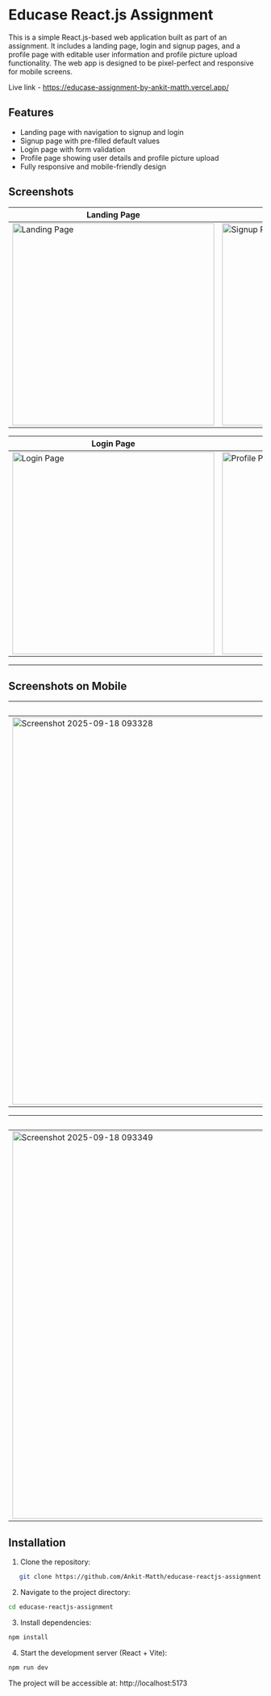 # Educase React.js Assignment

This is a simple React.js-based web application built as part of an assignment. It includes a landing page, login and signup pages, and a profile page with editable user information and profile picture upload functionality. The web app is designed to be pixel-perfect and responsive for mobile screens.

Live link - https://educase-assignment-by-ankit-matth.vercel.app/

## Features

- Landing page with navigation to signup and login
- Signup page with pre-filled default values
- Login page with form validation
- Profile page showing user details and profile picture upload
- Fully responsive and mobile-friendly design

## Screenshots

| Landing Page | Signup Page |
|--------------|-------------|
| <img width="400" alt="Landing Page" src="https://github.com/user-attachments/assets/5b144ee2-e1c0-4346-b6a7-5f1e1dccc8f1" /> | <img width="400" alt="Signup Page" src="https://github.com/user-attachments/assets/60b40918-c953-4ec4-a4e4-735e206dad5c" /> |

| Login Page | Profile Page |
|------------|--------------|
| <img width="400" alt="Login Page" src="https://github.com/user-attachments/assets/2fa4add2-4f28-4a0e-b252-dbf2e4a8c172" /> | <img width="400" alt="Profile Page" src="https://github.com/user-attachments/assets/38209f1d-b6d7-45b2-9180-92049ea9eda9" /> |

---

## Screenshots on Mobile

| Landing Page | Signup Page |
|--------------|-------------|
| <img width="1365" height="767" alt="Screenshot 2025-09-18 093328" src="https://github.com/user-attachments/assets/7c8a4ef5-bf41-461d-a6ab-83574d05b177" /> | <img width="1365" height="767" alt="Screenshot 2025-09-18 093338" src="https://github.com/user-attachments/assets/e44d3d59-b8cb-4738-a736-369020763480" />|

| Login Page | Profile Page |
|------------|--------------|
| <img width="1365" height="767" alt="Screenshot 2025-09-18 093349" src="https://github.com/user-attachments/assets/c4e6dda5-e591-4e99-93cd-1c2857476321" /> | <img width="1365" height="767" alt="Screenshot 2025-09-18 093404" src="https://github.com/user-attachments/assets/82273d48-8957-416e-8325-0a9cbd870f0f" />|


## Installation

1. Clone the repository:
```bash
   git clone https://github.com/Ankit-Matth/educase-reactjs-assignment.git
```
2. Navigate to the project directory:
```bash
cd educase-reactjs-assignment
```

3. Install dependencies:
```bash
npm install
```

4. Start the development server (React + Vite):
```bash
npm run dev
```

The project will be accessible at:
http://localhost:5173
